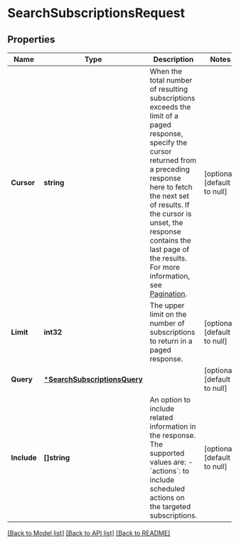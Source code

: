 # SearchSubscriptionsRequest

## Properties
Name | Type | Description | Notes
------------ | ------------- | ------------- | -------------
**Cursor** | **string** | When the total number of resulting subscriptions exceeds the limit of a paged response,  specify the cursor returned from a preceding response here to fetch the next set of results. If the cursor is unset, the response contains the last page of the results.  For more information, see [Pagination](https://developer.squareup.com/docs/build-basics/common-api-patterns/pagination). | [optional] [default to null]
**Limit** | **int32** | The upper limit on the number of subscriptions to return in a paged response. | [optional] [default to null]
**Query** | [***SearchSubscriptionsQuery**](SearchSubscriptionsQuery.md) |  | [optional] [default to null]
**Include** | **[]string** | An option to include related information in the response.   The supported values are:   - &#x60;actions&#x60;: to include scheduled actions on the targeted subscriptions. | [optional] [default to null]

[[Back to Model list]](../README.md#documentation-for-models) [[Back to API list]](../README.md#documentation-for-api-endpoints) [[Back to README]](../README.md)

